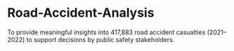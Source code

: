 # Road-Accident-Analysis
To provide meaningful insights into 417,883 road accident casualties (2021–2022) to support decisions by public safety stakeholders.
